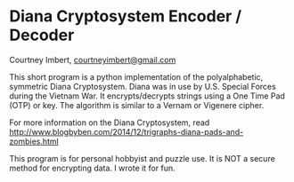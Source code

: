 # Diana Cryptosystem Encoder / Decoder
Courtney Imbert, courtneyimbert@gmail.com

This short program is a python implementation of the polyalphabetic, symmetric Diana Cryptosystem. Diana was in use by U.S. Special Forces during the Vietnam War. It encrypts/decrypts strings using a One Time Pad (OTP) or key. The algorithm is similar to a Vernam
or Vigenere cipher.

For more information on the Diana Cryptosystem, read http://www.blogbyben.com/2014/12/trigraphs-diana-pads-and-zombies.html

This program is for personal hobbyist and puzzle use. It is NOT a secure method for encrypting data. I wrote it for fun.
